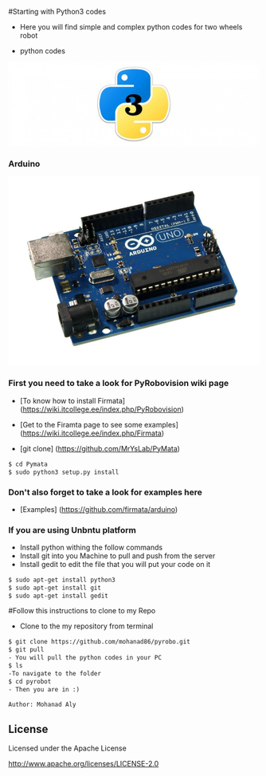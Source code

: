 #Starting with Python3 codes	
- Here you will find simple and complex python codes for two wheels robot 

- python codes 

![alt text](https://github.com/mohanad86/pyrobo/blob/master/images/install-python-3-mac-21894_630x210.jpg)
### Arduino
![alt text](https://github.com/mohanad86/pyrobo/blob/master/images/50450-IMG_5222.jpg)

### First you need to take a look for PyRobovision wiki page 
- [To know how to install Firmata] (https://wiki.itcollege.ee/index.php/PyRobovision)

- [Get to the Firamta page to see some examples] (https://wiki.itcollege.ee/index.php/Firmata)
  
- [git clone] (https://github.com/MrYsLab/PyMata)

```
$ cd Pymata 
$ sudo python3 setup.py install
```
### Don't also forget to take a look for examples here
- [Examples] (https://github.com/firmata/arduino) 
### If you are using Unbntu platform
 
- Install python withing the follow commands
- Install git into you Machine to pull and push from the server
- Install gedit to edit the file that you will put your code on it

```
$ sudo apt-get install python3
$ sudo apt-get install git
$ sudo apt-get install gedit
```
#Follow this instructions to clone to my Repo
- Clone to the my repository from terminal
``` 
$ git clone https://github.com/mohanad86/pyrobo.git
$ git pull 
- You will pull the python codes in your PC
$ ls
-To navigate to the folder 
$ cd pyrobot
- Then you are in :)
``` 


    Author: Mohanad Aly 

License
----
Licensed under the Apache License

http://www.apache.org/licenses/LICENSE-2.0
